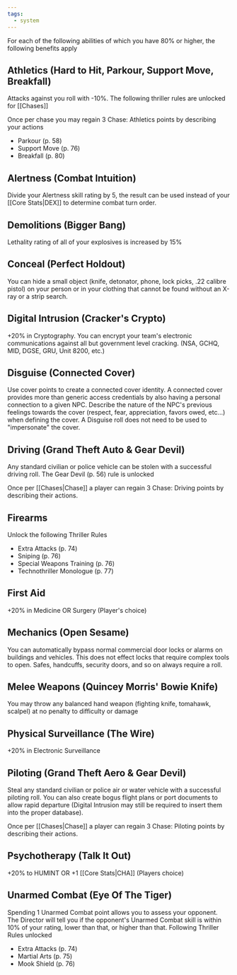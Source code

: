 ```yaml
---
tags:
  - system
---
```

For each of the following abilities of which you have 80% or higher, the following benefits apply
## Athletics (Hard to Hit, Parkour, Support Move, Breakfall)
Attacks against you roll with -10%. The following thriller rules are unlocked for [[Chases]]

Once per chase you may regain 3 Chase: Athletics points by describing your actions
- Parkour (p. 58)
- Support Move (p. 76)
- Breakfall (p. 80)
## Alertness (Combat Intuition)
Divide your Alertness skill rating by 5, the result can be used instead of your [[Core Stats|DEX]] to determine combat turn order.
## Demolitions (Bigger Bang)
Lethality rating of all of your explosives is increased by 15%
## Conceal (Perfect Holdout)
You can hide a small object (knife, detonator, phone, lock picks, .22 calibre pistol) on your person or in your clothing that cannot be found without an X-ray or a strip search.
## Digital Intrusion (Cracker's Crypto)
+20% in Cryptography. You can encrypt your team's electronic communications against all but government level cracking. (NSA, GCHQ, MID, DGSE, GRU, Unit 8200, etc.)
## Disguise (Connected Cover)
Use cover points to create a connected cover identity. A connected cover provides more than generic access credentials by also having a personal connection to a given NPC. Describe the nature of the NPC's previous feelings towards the cover (respect, fear, appreciation, favors owed, etc...) when defining the cover. A Disguise roll does not need to be used to "impersonate" the cover.
## Driving (Grand Theft Auto & Gear Devil)
Any standard civilian or police vehicle can be stolen with a successful driving roll. The Gear Devil (p. 56) rule is unlocked

Once per [[Chases|Chase]] a player can regain 3 Chase: Driving points by describing their actions.
## Firearms
Unlock the following Thriller Rules
- Extra Attacks (p. 74)
- Sniping (p. 76)
- Special Weapons Training (p. 76)
- Technothriller Monologue (p. 77)
## First Aid
+20% in Medicine OR Surgery (Player's choice)
## Mechanics (Open Sesame)
You can automatically bypass normal commercial door locks or alarms on buildings and vehicles. This does not effect locks that require complex tools to open. Safes, handcuffs, security doors, and so on always require a roll.
## Melee Weapons (Quincey Morris' Bowie Knife)
You may throw any balanced hand weapon (fighting knife, tomahawk, scalpel) at no penalty to difficulty or damage
## Physical Surveillance (The Wire)
+20% in Electronic Surveillance
## Piloting (Grand Theft Aero & Gear Devil)
Steal any standard civilian or police air or water vehicle with a successful piloting roll. You can also create bogus flight plans or port documents to allow rapid departure (Digital Intrusion may still be required to insert them into the proper database). 

Once per [[Chases|Chase]] a player can regain 3 Chase: Piloting points by describing their actions.
## Psychotherapy (Talk It Out)
+20% to HUMINT OR +1 [[Core Stats|CHA]] (Players choice)
## Unarmed Combat (Eye Of The Tiger)
Spending 1 Unarmed Combat point allows you to assess your opponent. The Director will tell you if the opponent's Unarmed Combat skill is within 10% of your rating, lower than that, or higher than that. Following Thriller Rules unlocked
- Extra Attacks (p. 74)
- Martial Arts (p. 75)
- Mook Shield (p. 76)